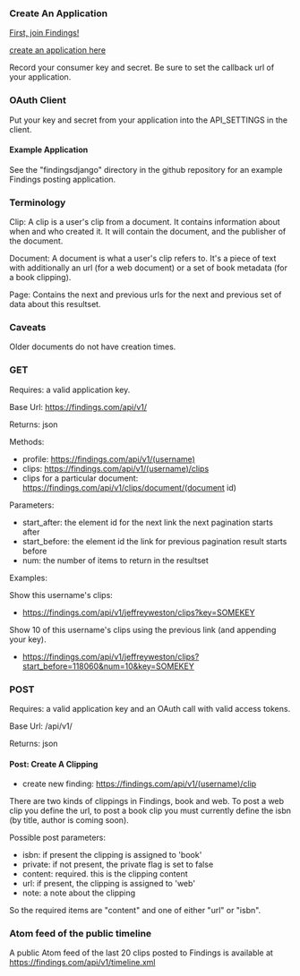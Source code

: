 ### Create An Application

[First, join Findings!](https://findings.com)

[create an application here](https://findings.com/me/applications)

Record your consumer key and secret. Be sure to set the callback url of your application.

### OAuth Client

Put your key and secret from your application into the API_SETTINGS in the client.

#### Example Application

See the "findingsdjango" directory in the github repository for an example Findings posting application.

### Terminology

Clip: A clip is a user's clip from a document. It contains information about when and who created it. It will contain the document, and the publisher of the document.

Document: A document is what a user's clip refers to. It's a piece of text with additionally an url (for a web document) or a set of book metadata (for a book clipping).

Page: Contains the next and previous urls for the next and previous set of data about this resultset.


### Caveats

Older documents do not have creation times.

### GET

Requires: a valid application key.

Base Url: https://findings.com/api/v1/

Returns: json

Methods:

* profile: https://findings.com/api/v1/(username)
* clips: https://findings.com/api/v1/(username)/clips
* clips for a particular document: https://findings.com/api/v1/clips/document/(document id)

Parameters:

* start_after: the element id for the next link the next pagination starts after
* start_before: the element id the link for previous pagination result starts before
* num: the number of items to return in the resultset

Examples:

Show this username's clips:

* https://findings.com/api/v1/jeffreyweston/clips?key=SOMEKEY

Show 10 of this username's clips using the previous link (and appending your key).

* https://findings.com/api/v1/jeffreyweston/clips?start_before=118060&num=10&key=SOMEKEY

### POST

Requires: a valid application key and an OAuth call with valid access tokens.

Base Url: /api/v1/

Returns: json

#### Post: Create A Clipping

* create new finding: https://findings.com/api/v1/(username)/clip

There are two kinds of clippings in Findings, book and web. To post a web clip you define the url, to post a book clip you must currently define the isbn (by title, author is coming soon).

Possible post parameters:

* isbn: if present the clipping is assigned to 'book'
* private: if not present, the private flag is set to false
* content: required. this is the clipping content
* url: if present, the clipping is assigned to 'web'
* note: a note about the clipping

So the required items are "content" and one of either "url" or "isbn".

### Atom feed of the public timeline

A public Atom feed of the last 20 clips posted to Findings is available at https://findings.com/api/v1/timeline.xml


